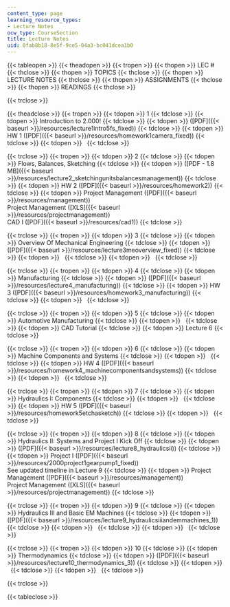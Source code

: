 ```yaml
---
content_type: page
learning_resource_types:
- Lecture Notes
ocw_type: CourseSection
title: Lecture Notes
uid: 0fab8b18-8e5f-9ce5-04a3-bc041dcea1b0
---
```


{{< tableopen >}}
{{< theadopen >}}
{{< tropen >}}
{{< thopen >}}
LEC #
{{< thclose >}}
{{< thopen >}}
TOPICS
{{< thclose >}}
{{< thopen >}}
LECTURE NOTES
{{< thclose >}}
{{< thopen >}}
ASSIGNMENTS
{{< thclose >}}
{{< thopen >}}
READINGS
{{< thclose >}}

{{< trclose >}}

{{< theadclose >}}
{{< tropen >}}
{{< tdopen >}}
1
{{< tdclose >}}
{{< tdopen >}}
Introduction to 2.000!
{{< tdclose >}}
{{< tdopen >}}
([PDF]({{< baseurl >}}/resources/lecture1intro5fs_fixed))
{{< tdclose >}}
{{< tdopen >}}
HW 1 ([PDF]({{< baseurl >}}/resources/homework1camera_fixed))
{{< tdclose >}}
{{< tdopen >}}
 
{{< tdclose >}}

{{< trclose >}}
{{< tropen >}}
{{< tdopen >}}
2
{{< tdclose >}}
{{< tdopen >}}
Flows, Balances, Sketching
{{< tdclose >}}
{{< tdopen >}}
([PDF - 1.8 MB]({{< baseurl >}}/resources/lecture2_sketchingunitsbalancesmanagement))
{{< tdclose >}}
{{< tdopen >}}
HW 2 ([PDF]({{< baseurl >}}/resources/homework2))
{{< tdclose >}}
{{< tdopen >}}
Project Management ([PDF]({{< baseurl >}}/resources/management))  
Project Management ([XLS]({{< baseurl >}}/resources/projectmanagement))   
CAD I ([PDF]({{< baseurl >}}/resources/cad1))
{{< tdclose >}}

{{< trclose >}}
{{< tropen >}}
{{< tdopen >}}
3
{{< tdclose >}}
{{< tdopen >}}
Overview Of Mechanical Engineering
{{< tdclose >}}
{{< tdopen >}}
([PDF]({{< baseurl >}}/resources/lecture3meoverview_fixed))
{{< tdclose >}}
{{< tdopen >}}
 
{{< tdclose >}}
{{< tdopen >}}
 
{{< tdclose >}}

{{< trclose >}}
{{< tropen >}}
{{< tdopen >}}
4
{{< tdclose >}}
{{< tdopen >}}
Manufacturing
{{< tdclose >}}
{{< tdopen >}}
([PDF]({{< baseurl >}}/resources/lecture4_manufacturing))
{{< tdclose >}}
{{< tdopen >}}
HW 3 ([PDF]({{< baseurl >}}/resources/homework3_manufacturing))
{{< tdclose >}}
{{< tdopen >}}
 
{{< tdclose >}}

{{< trclose >}}
{{< tropen >}}
{{< tdopen >}}
5
{{< tdclose >}}
{{< tdopen >}}
Automotive Manufacturing
{{< tdclose >}}
{{< tdopen >}}
 
{{< tdclose >}}
{{< tdopen >}}
CAD Tutorial
{{< tdclose >}}
{{< tdopen >}}
Lecture 6
{{< tdclose >}}

{{< trclose >}}
{{< tropen >}}
{{< tdopen >}}
6
{{< tdclose >}}
{{< tdopen >}}
Machine Components and Systems
{{< tdclose >}}
{{< tdopen >}}
 
{{< tdclose >}}
{{< tdopen >}}
HW 4 ([PDF]({{< baseurl >}}/resources/homework4_machinecomponentsandsystems))
{{< tdclose >}}
{{< tdopen >}}
 
{{< tdclose >}}

{{< trclose >}}
{{< tropen >}}
{{< tdopen >}}
7
{{< tdclose >}}
{{< tdopen >}}
Hydraulics I: Components
{{< tdclose >}}
{{< tdopen >}}
 
{{< tdclose >}}
{{< tdopen >}}
HW 5 ([PDF]({{< baseurl >}}/resources/homework5etchasketch))
{{< tdclose >}}
{{< tdopen >}}
 
{{< tdclose >}}

{{< trclose >}}
{{< tropen >}}
{{< tdopen >}}
8
{{< tdclose >}}
{{< tdopen >}}
Hydraulics II: Systems and Project I Kick Off
{{< tdclose >}}
{{< tdopen >}}
([PDF]({{< baseurl >}}/resources/lecture8_hydraulicsii))
{{< tdclose >}}
{{< tdopen >}}
Project I ([PDF]({{< baseurl >}}/resources/2000project1gearpump1_fixed))  
See updated timeline in Lecture 9
{{< tdclose >}}
{{< tdopen >}}
Project Management ([PDF]({{< baseurl >}}/resources/management))  
Project Management ([XLS]({{< baseurl >}}/resources/projectmanagement))
{{< tdclose >}}

{{< trclose >}}
{{< tropen >}}
{{< tdopen >}}
9
{{< tdclose >}}
{{< tdopen >}}
Hydraulics III and Basic EM Machines
{{< tdclose >}}
{{< tdopen >}}
([PDF]({{< baseurl >}}/resources/lecture9_hydraulicsiiiandemmachines_1))
{{< tdclose >}}
{{< tdopen >}}
 
{{< tdclose >}}
{{< tdopen >}}
 
{{< tdclose >}}

{{< trclose >}}
{{< tropen >}}
{{< tdopen >}}
10
{{< tdclose >}}
{{< tdopen >}}
Thermodynamics
{{< tdclose >}}
{{< tdopen >}}
([PDF]({{< baseurl >}}/resources/lecture10_thermodynamics_3))
{{< tdclose >}}
{{< tdopen >}}
 
{{< tdclose >}}
{{< tdopen >}}
 
{{< tdclose >}}

{{< trclose >}}

{{< tableclose >}}